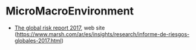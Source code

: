 # MicroMacroEnvironment
 * [The global risk report 2017](https://www.marsh.com/content/dam/marsh/Documents/PDF/US-en/The%20Global%20Risks%20Report%202017-01-2017.pdf), web site (https://www.marsh.com/ar/es/insights/research/informe-de-riesgos-globales-2017.html)
